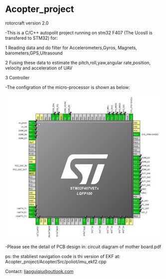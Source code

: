 # Acopter_project

rotorcraft version 2.0

-This is a C/C++ autopolit project running on stm32 F407 (The UcosII is transfered to STM32) for:

1 Reading data and do filter for Accelerometers,Gyros, Magnets, barometers,GPS,Ultrasound

2 Fusing these data to estimate the pitch,roll,yaw,angular rate,position, velocity and acceleration of UAV

3 Controller

-The configration of the micro-processor is shown as below:

<p align="center">
    <img  src= "https://github.com/liaoguiqiu/Acopter_project/blob/master/config%20of%20stm32.jpg" >
</p>


-Please see the detail of PCB design in:
circuit diagram of mother board.pdf


ps: the stabliest navigation code is thi version of EKF at: Acopter_project/Acopter/Src/poliot/imu_ekf2.cpp

Contact: liaoguiqiu@outlook.com
